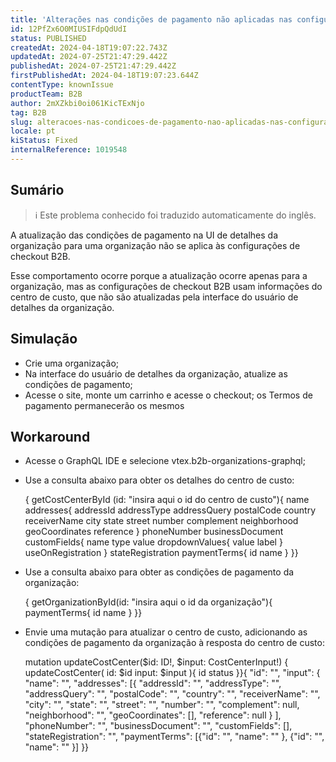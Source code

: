 ```yaml
---
title: 'Alterações nas condições de pagamento não aplicadas nas configurações de checkout B2B'
id: 12PfZx6O0MIUSIFdpQdUdI
status: PUBLISHED
createdAt: 2024-04-18T19:07:22.743Z
updatedAt: 2024-07-25T21:47:29.442Z
publishedAt: 2024-07-25T21:47:29.442Z
firstPublishedAt: 2024-04-18T19:07:23.644Z
contentType: knownIssue
productTeam: B2B
author: 2mXZkbi0oi061KicTExNjo
tag: B2B
slug: alteracoes-nas-condicoes-de-pagamento-nao-aplicadas-nas-configuracoes-de-checkout-b2b
locale: pt
kiStatus: Fixed
internalReference: 1019548
---
```


## Sumário

>ℹ️ Este problema conhecido foi traduzido automaticamente do inglês.


A atualização das condições de pagamento na UI de detalhes da organização para uma organização não se aplica às configurações de checkout B2B.

Esse comportamento ocorre porque a atualização ocorre apenas para a organização, mas as configurações de checkout B2B usam informações do centro de custo, que não são atualizadas pela interface do usuário de detalhes da organização.

## Simulação



- Crie uma organização;
- Na interface do usuário de detalhes da organização, atualize as condições de pagamento;
- Acesse o site, monte um carrinho e acesse o checkout; os Termos de pagamento permanecerão os mesmos

## Workaround



- Acesse o GraphQL IDE e selecione vtex.b2b-organizations-graphql;
- Use a consulta abaixo para obter os detalhes do centro de custo:

    { getCostCenterById (id: "insira aqui o id do centro de custo"){ name addresses{ addressId addressType addressQuery postalCode country receiverName city state street number complement neighborhood geoCoordinates reference } phoneNumber businessDocument customFields{ name type value dropdownValues{ value label } useOnRegistration } stateRegistration paymentTerms{ id name } }}

- Use a consulta abaixo para obter as condições de pagamento da organização:

    { getOrganizationById(id: "insira aqui o id da organização"){ paymentTerms{ id name } }}



- Envie uma mutação para atualizar o centro de custo, adicionando as condições de pagamento da organização à resposta do centro de custo:

    mutation updateCostCenter($id: ID!, $input: CostCenterInput!) { updateCostCenter( id: $id input: $input ){ id status }}{ "id": "", "input": { "name": "", "addresses": [{ "addressId": "", "addressType": "", "addressQuery": "", "postalCode": "", "country": "", "receiverName": "", "city": "", "state": "", "street": "", "number": "", "complement": null, "neighborhood": "", "geoCoordinates": [], "reference": null } ], "phoneNumber": "", "businessDocument": "", "customFields": [], "stateRegistration": "", "paymentTerms": [{"id": "", "name": "" }, {"id": "", "name": "" }] }}







